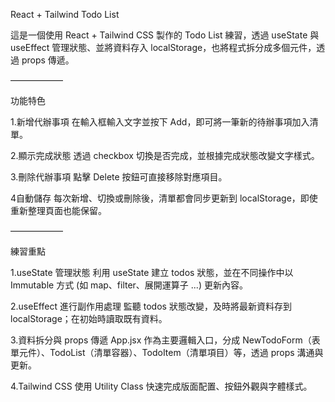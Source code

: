 React + Tailwind Todo List

這是一個使用 React + Tailwind CSS 製作的 Todo List 練習，透過 useState 與 useEffect 管理狀態、並將資料存入 localStorage，也將程式拆分成多個元件，透過 props 傳遞。

——————

功能特色

1.新增代辦事項
在輸入框輸入文字並按下 Add，即可將一筆新的待辦事項加入清單。

2.顯示完成狀態
透過 checkbox 切換是否完成，並根據完成狀態改變文字樣式。

3.刪除代辦事項
點擊 Delete 按鈕可直接移除對應項目。

4自動儲存
每次新增、切換或刪除後，清單都會同步更新到 localStorage，即使重新整理頁面也能保留。

——————

練習重點

1.useState 管理狀態
利用 useState 建立 todos 狀態，並在不同操作中以 Immutable 方式 (如 map、filter、展開運算子 ...) 更新內容。

2.useEffect 進行副作用處理
監聽 todos 狀態改變，及時將最新資料存到 localStorage；在初始時讀取既有資料。

3.資料拆分與 props 傳遞
App.jsx 作為主要邏輯入口，分成 NewTodoForm（表單元件）、TodoList（清單容器）、TodoItem（清單項目）等，透過 props 溝通與更新。

4.Tailwind CSS
使用 Utility Class 快速完成版面配置、按鈕外觀與字體樣式。
